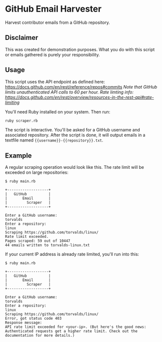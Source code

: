 # GitHub Email Harvester

Harvest contributor emails from a GitHub repository.

## Disclaimer

This was created for demonstration purposes. What you do with this script or emails gathered is purely your responsibility.

## Usage

This script uses the API endpoint as defined here: https://docs.github.com/en/rest/reference/repos#commits
*Note that GitHub limits unauthenticated API calls to 60 per hour.*
*Rate limting info: https://docs.github.com/en/rest/overview/resources-in-the-rest-api#rate-limiting*


You'll need Ruby installed on your system. Then run:

```bash
ruby scraper.rb
```

The script is interactive. You'll be asked for a GitHub username and associated repository. After the script is done, it will output emails in a textfile named `{{username}}-{{repository}}.txt`.

## Example

A regular scraping operation would look like this. The rate limit will be exceeded on large repositories:

```
$ ruby main.rb

+-------------------+
|   GitHub          |
|       Email       |
|         Scraper   |
+-------------------+

Enter a GitHub username:
torvalds
Enter a repository:
linux
Scraping https://github.com/torvalds/linux/
Rate limit exceeded.
Pages scraped: 59 out of 10447
44 emails written to torvalds-linux.txt

```

If your current IP address is already rate limited, you'll run into this:

```
$ ruby main.rb

+-------------------+
|   GitHub          |
|       Email       |
|         Scraper   |
+-------------------+

Enter a GitHub username:
torvalds
Enter a repository:
linux
Scraping https://github.com/torvalds/linux/
Error, got status code 403
Response message:
API rate limit exceeded for <your-ip>. (But here's the good news: Authenticated requests get a higher rate limit. Check out the documentation for more details.)
```